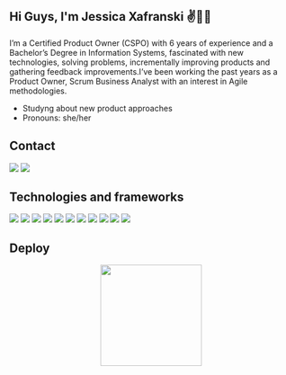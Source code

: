 ## Hi Guys, I'm Jessica Xafranski ✌👩‍🦰


I’m a Certified Product Owner (CSPO) with 6 years of experience and a Bachelor’s Degree in Information Systems, fascinated with new
technologies, solving problems, incrementally improving products and gathering feedback improvements.I’ve been working the past years
as a Product Owner, Scrum Business Analyst with an interest in Agile methodologies.

* Studyng about new product approaches
* Pronouns: she/her 


## Contact

<div> 
  <a href = "mailto:jessicaxafranski@gmail.com"><img src="https://img.shields.io/badge/Gmail-D14836?style=for-the-badge&logo=gmail&logoColor=white"></a>
  <a href="https://www.linkedin.com/in/jessica-xafranski/" target="_blank"><img src="https://img.shields.io/badge/-LinkedIn-%230077B5?style=for-the-badge&logo=linkedin&logoColor=white" target="_blank"></a> 
</div>

## Technologies and frameworks
<div> 
<a href = "mailto:jessicaxafranski@gmail.com"><img src="https://img.shields.io/badge/Miro-050038?style=for-the-badge&logo=Miro&logoColor=whit"></a>
<a href = "mailto:jessicaxafranski@gmail.com"><img src="https://img.shields.io/badge/Trello-0052CC?style=for-the-badge&logo=trello&logoColor=white"></a>
<a href = "mailto:jessicaxafranski@gmail.com"><img src="https://img.shields.io/badge/Jira-0052CC?style=for-the-badge&logo=Jira&logoColor=white"></a>
<a href = "mailto:jessicaxafranski@gmail.com"><img src="https://img.shields.io/badge/Figma-F24E1E?style=for-the-badge&logo=figma&logoColor=white"></a>
<a href = "mailto:jessicaxafranski@gmail.com"><img src="https://img.shields.io/badge/Microsoft_Office-D83B01?style=for-the-badge&logo=microsoft-office&logoColor=white"></a>
<a href = "mailto:jessicaxafranski@gmail.com"><img src="https://img.shields.io/badge/GIT-E44C30?style=for-the-badge&logo=git&logoColor=white"></a>
<a href = "mailto:jessicaxafranski@gmail.com"><img src="https://img.shields.io/badge/PostgreSQL-316192?style=for-the-badge&logo=postgresql&logoColor=white"></a>
<a href = "mailto:jessicaxafranski@gmail.com"><img src="https://img.shields.io/badge/json%20web%20tokens-323330?style=for-the-badge&logo=json-web-tokens&logoColor=pink"></a>
<a href = "mailto:jessicaxafranski@gmail.com"><img src="https://img.shields.io/badge/Google%20Analytics-E37400?style=for-the-badge&logo=google%20analytics&logoColor=white"></a>
<a href = "mailto:jessicaxafranski@gmail.com"><img src="https://img.shields.io/badge/hotjar-FD3A5C?style=for-the-badge&logo=hotjar&logoColor=white"></a>
<a href = "mailto:jessicaxafranski@gmail.com"><img src="https://img.shields.io/badge/Kibana-005571?style=for-the-badge&logo=Kibana&logoColor=white"></a>
<div> 

## Deploy

<div align="center">
  <a href="https://github.com/jessicaxafranski">
  <img height="180em" src="https://github-readme-stats.vercel.app/api?username=jessicaxafranski&show_icons=true&theme=dracula&include_all_commits=true&count_private=true"/>
</div>

  
